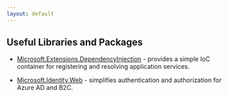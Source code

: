 ```yaml
---
layout: default
---
```


## Useful Libraries and Packages

- [Microsoft.Extensions.DependencyInjection](https://github.com/dotnet/runtime/blob/main/src/libraries/Microsoft.Extensions.DependencyInjection/README.md) - provides a simple IoC container for registering and resolving application services.

- [Microsoft.Identity.Web](https://github.com/AzureAD/microsoft-identity-web) - simplifies authentication and authorization for Azure AD and B2C.